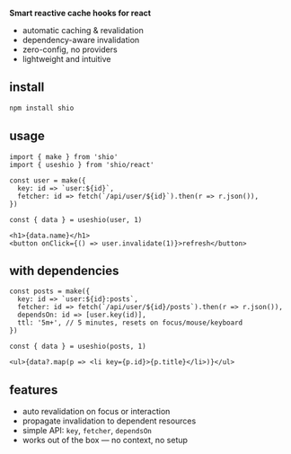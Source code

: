 **Smart reactive cache hooks for react**

- automatic caching & revalidation
- dependency-aware invalidation
- zero-config, no providers
- lightweight and intuitive

## install

```bash
npm install shio
```

## usage

```tsx
import { make } from 'shio'
import { useshio } from 'shio/react'

const user = make({
  key: id => `user:${id}`,
  fetcher: id => fetch(`/api/user/${id}`).then(r => r.json()),
})

const { data } = useshio(user, 1)

<h1>{data.name}</h1>
<button onClick={() => user.invalidate(1)}>refresh</button>
```

## with dependencies

```tsx
const posts = make({
  key: id => `user:${id}:posts`,
  fetcher: id => fetch(`/api/user/${id}/posts`).then(r => r.json()),
  dependsOn: id => [user.key(id)],
  ttl: '5m+', // 5 minutes, resets on focus/mouse/keyboard
})

const { data } = useshio(posts, 1)

<ul>{data?.map(p => <li key={p.id}>{p.title}</li>)}</ul>
```

## features

- auto revalidation on focus or interaction
- propagate invalidation to dependent resources
- simple API: `key`, `fetcher`, `dependsOn`
- works out of the box — no context, no setup

